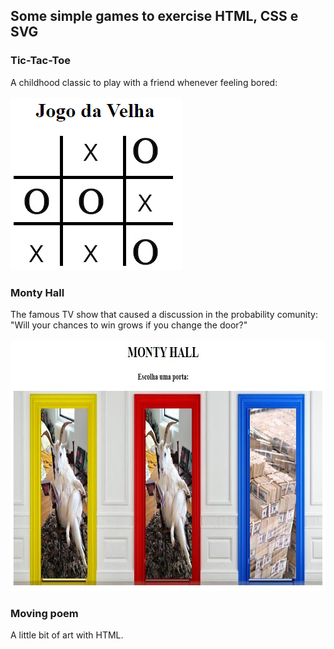 <h2>Some simple games to exercise HTML, CSS e SVG</h2>

<h3>Tic-Tac-Toe</h3>
A childhood classic to play with a friend whenever feeling bored:<br><br>

<img src="/Visualization/basic_games/img/JV.png" />

<h3>Monty Hall</h3>
The famous TV show that caused a discussion in the probability comunity:<br>
"Will your chances to win grows if you change the door?"<br><br>

<img src="/Visualization/basic_games/img/MH.png" style="height: 400px; width:800px;"/>

<h3>Moving poem</h3>

A little bit of art with HTML.

